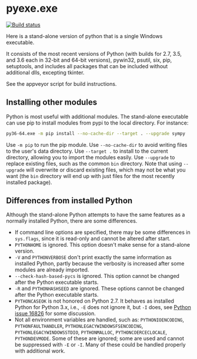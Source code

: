 # pyexe.exe

[![Build status](https://ci.appveyor.com/api/projects/status/n18f0997k18x87lw/branch/master?svg=true)](https://ci.appveyor.com/project/manthey/pyexe/branch/master)

Here is a stand-alone version of python that is a single Windows executable.

It consists of the most recent versions of Python (with builds for 2.7, 3.5,
and 3.6 each in 32-bit and 64-bit versions), pywin32, psutil, six, pip, 
setuptools, and includes all packages that can be included without additional 
dlls, excepting tkinter.

See the appveyor script for build instructions.

## Installing other modules

Python is most useful with additional modules.  The stand-alone executable can use pip to install modules from pypi to the local directory.  For instance:

```bash
py36-64.exe -m pip install --no-cache-dir --target . --upgrade sympy
```

Use `-m pip` to run the pip module.  Use `--no-cache-dir` to avoid writing files to the user's data directory.  Use `--target .` to install to the current directory, allowing you to import the modules easily.  Use `--upgrade` to replace existing files, such as the common `bin` directory.  Note that using `--upgrade` will overwrite or discard existing files, which may not be what you want (the `bin` directory will end up with just files for the most recently installed package).

## Differences from installed Python

Although the stand-alone Python attempts to have the same features as a normally installed Python, there are some differences.

- If command line options are specified, there may be some differences in `sys.flags`, since it is read-only and cannot be altered after start.
- `PYTHONHOME` is ignored.  This option doesn't make sense for a stand-alone version.
- `-V` and `PYTHONVERBOSE` don't print exactly the same information as installed Python, partly because the verbosity is increased after some modules are already imported.
- `--check-hash-based-pycs` is ignored.  This option cannot be changed after the Python executable starts.
- `-R` and `PYTHONHASHSEED` are ignored.  These options cannot be changed after the Python executable starts.
- `PYTHONCASEOK` is not honored on Python 2.7.  It behaves as installed Python for Python 3.x, i.e., `-E` does not ignore it, but `-I` does, see [Python issue 16826](https://bugs.python.org/issue16826) for some discussion.
- Not all environment variables are handled, such as: `PYTHONIOENCODING`, `PYTHONFAULTHANDLER`, `PYTHONLEGACYWINDOWSFSENCODING`, `PYTHONLEGACYWINDOWSSTDIO`, `PYTHONMALLOC`, `PYTHONCOERCECLOCALE`, `PYTHONDEVMODE`.  Some of these are ignored; some are used and cannot be suppressed with `-E` or `-I`.  Many of these could be handled properly with additional work.
